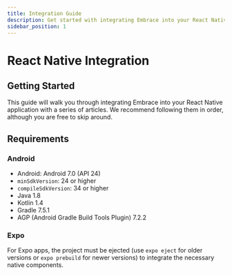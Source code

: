 ```yaml
---
title: Integration Guide
description: Get started with integrating Embrace into your React Native application
sidebar_position: 1
---
```


# React Native Integration

## Getting Started

This guide will walk you through integrating Embrace into your React Native application with a series of articles. We recommend following them in order, although you are free to skip around.

## Requirements

### Android

- Android: Android 7.0 (API 24)
- `minSdkVersion`: 24 or higher
- `compileSdkVersion`: 34 or higher
- Java 1.8
- Kotlin 1.4
- Gradle 7.5.1
- AGP (Android Gradle Build Tools Plugin) 7.2.2

### Expo

For Expo apps, the project must be ejected (use `expo eject` for older versions or `expo prebuild` for newer versions) to integrate the necessary native components.
